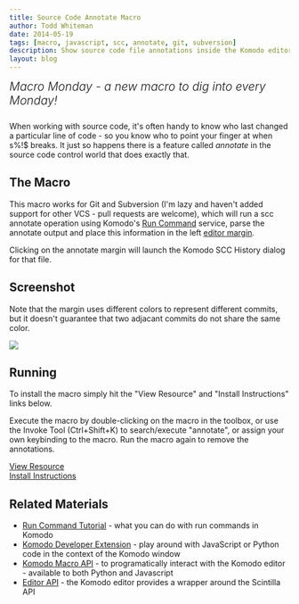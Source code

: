 ```yaml
---
title: Source Code Annotate Macro
author: Todd Whiteman
date: 2014-05-19
tags: [macro, javascript, scc, annotate, git, subversion]
description: Show source code file annotations inside the Komodo editor margin.
layout: blog
---
```


<div class="centered">
<h2 style="font-weight: 300; margin: 10px 0 25px 0"><em>Macro Monday - a new macro to dig into every Monday!</em></h2>
</div>

When working with source code, it's often handy to know who last changed a
particular line of code - so you know who to point your finger at when s%!$
breaks. It just so happens there is a feature called *annotate* in the source
code control world that does exactly that.

## The Macro

This macro works for Git and Subversion (I'm lazy and haven't added support for
other VCS - pull requests are welcome), which will run a scc annotate operation
using Komodo's [Run Command][] service, parse the annotate output and place this
information in the left [editor margin].

Clicking on the annotate margin will launch the Komodo SCC History dialog for
that file.

## Screenshot

Note that the margin uses different colors to represent different commits, but
it doesn't guarantee that two adjacant commits do not share the same color.

<img src="/images/blog/2014-05/scc_annotate.png" style="vertical-align: middle">

## Running

To install the macro simply hit the "View Resource" and "Install Instructions"
links below.

Execute the macro by double-clicking on the macro in the toolbox, or use the
Invoke Tool (Ctrl+Shift+K) to search/execute "annotate", or assign your own
keybinding to the macro. Run the macro again to remove the annotations.

<div class="centered">
    <div class="spacer"></div>
    <a href="http://komodoide.com/resources/macros/toddw-as--sccannotate/" class="button big primary">
        <i class="icon icon-eye"></i>
        View Resource
    </a>
    <div class="spacer-half"></div>
    <span>
        <i class="icon icon-question"></i>
        <a href="http://komodoide.com/resources/install-instructions/#pane-macro" target="_blank">Install Instructions</a>
    </span>
</div>

## Related Materials

* [Run Command Tutorial][] - what you can do with run commands in Komodo
* [Komodo Developer Extension][] - play around with JavaScript or Python code in
  the context of the Komodo window
* [Komodo Macro API][] - to programatically interact with the Komodo editor -
  available to both Python and Javascript
* [Editor API][] - the Komodo editor provides a wrapper around the Scintilla API


[Run Command]: https://github.com/Komodo/KomodoEdit/blob/trunk/src/run/koIRunService.idl#L367
[editor margin]: http://www.scintilla.org/ScintillaDoc.html#Margins
[Run Command Tutorial]: /framed/?http://docs.activestate.com/komodo/8.5/tutorial/runcmdtut.html
[Komodo Developer Extension]: /framed/?http://community.activestate.com/node/1824
[Komodo Macro API]: /framed/?http://docs.activestate.com/komodo/8.5/macroapi.html
[Editor API]: http://www.scintilla.org/ScintillaDoc.html
